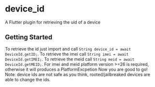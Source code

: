 # device_id

A Flutter plugin for retrieving the uid of a device

## Getting Started

To retrieve the id just import and call `String device_id = await DeviceId.getID;`.
To retrieve the imei call `String imei = await DeviceId.getIMEI;`.
To retrieve the meid call `String meid = await DeviceId.getMEID;`.
For imei and meid platform version >=26 is required, otherwise it will produces a PlatformExcpetion
Now you are good to go!
Note: device ids are not safe as you think, rooted/jailbreaked devices are able to change the ids.